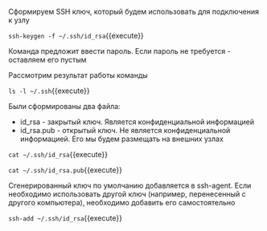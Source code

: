 Сформируем SSH ключ, который будем использовать для подключения к узлу

`ssh-keygen -f ~/.ssh/id_rsa`{{execute}}

Команда предложит ввести пароль. Если пароль не требуется - оставляем его пустым

Рассмотрим результат работы команды

`ls -l ~/.ssh`{{execute}}

Были сформированы два файла:

* id_rsa - закрытый ключ. Является конфиденциальной информацией
* id_rsa.pub - открытый ключ. Не является конфиденциальной информацией. Его мы будем размещать на внешних узлах

`cat ~/.ssh/id_rsa`{{execute}}

`cat ~/.ssh/id_rsa.pub`{{execute}}

Сгенерированный ключ по умолчанию добавляется в ssh-agent. Если необходимо использовать другой ключ 
(например, перенесенный с другого компьютера), необходимо добавить его самостоятельно

`ssh-add ~/.ssh/id_rsa`{{execute}}
